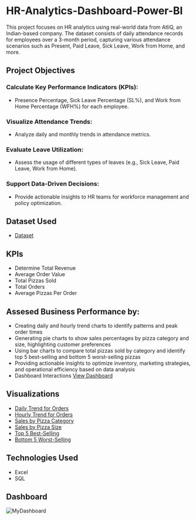 # HR-Analytics-Dashboard-Power-BI
This project focuses on HR analytics using real-world data from AtliQ, an Indian-based company. The dataset consists of daily attendance records for employees over a 3-month period, capturing various attendance scenarios such as Present, Paid Leave, Sick Leave, Work from Home, and more.


## Project Objectives

 ### Calculate Key Performance Indicators (KPIs):
<ul>
    <li>Presence Percentage, Sick Leave Percentage (SL%), and Work from Home Percentage (WFH%) for each employee.</li>
</ul>


 ### Visualize Attendance Trends:
<ul>
    <li>Analyze daily and monthly trends in attendance metrics.</li>
</ul>

### Evaluate Leave Utilization:
<ul>
    <li>Assess the usage of different types of leaves (e.g., Sick Leave, Paid Leave, Work from Home).</li>
</ul>


 ### Support Data-Driven Decisions:
<ul>
    <li>Provide actionable insights to HR teams for workforce management and policy optimization.</li>
</ul>

## Dataset Used
- <a href="https://github.com/m-hamza-7/Data-Analysis-Dashboard/blob/main/Pizza%20Sales%20Data%20Analysis.xlsx">Dataset</a>
## KPIs
<ul>
  <li>Determine Total Revenue</li>
  <li>Average Order Value</li>
  <li>Total Pizzas Sold</li>
  <li>Total Orders</li>
  <li>Average Pizzas Per Order</li>
</ul>

## Assesed Business Performance by:
<ul>
  <li>Creating daily and hourly trend charts to identify patterns and peak order times</li>
  <li>Generating pie charts to show sales percentages by pizza category and size, highlighting customer preferences</li>
  <li>Using bar charts to compare total pizzas sold by category and identify top 5 best-selling and bottom 5 worst-selling pizzas</li>
  <li>Providing actionable insights to optimize inventory, marketing strategies, and operational efficiency based on data analysis</li>
  <li>Dashboard Interactions <a href="https://github.com/m-hamza-7/Data-Analysis-Dashboard/blob/main/MyDashboard.png">View Dashboard</a></li>
</ul>

## Visualizations
<ul>
  <li><a href="https://github.com/m-hamza-7/Data-Analysis-Dashboard/commit/36e56d9d5cda3ded7a9ac54d820507dd3ee428cf">Daily Trend for Orders</a></li>
  <li><a href="https://github.com/m-hamza-7/Data-Analysis-Dashboard/blob/main/HourlyTrends.png">Hourly Trend for Orders</a></li>
  <li><a href="https://github.com/m-hamza-7/Data-Analysis-Dashboard/blob/main/sales%20by%20category.png">Sales by Pizza Category</a></li>
  <li><a href="https://github.com/m-hamza-7/Data-Analysis-Dashboard/blob/main/Sales%20by%20size.png">Sales by Pizza Size</a></li>
  <li><a href="https://github.com/m-hamza-7/Data-Analysis-Dashboard/blob/main/Top5.png">Top 5 Best-Selling</a></li>
  <li><a href="https://github.com/m-hamza-7/Data-Analysis-Dashboard/blob/main/Worst5.png">Bottom 5 Worst-Selling</a></li>
  
</ul>

## Technologies Used
- Excel
- SQL

## Dashboard
![MyDashboard](https://github.com/user-attachments/assets/c2d8406a-e0d8-4b57-9a83-48fa8f697c0d)
